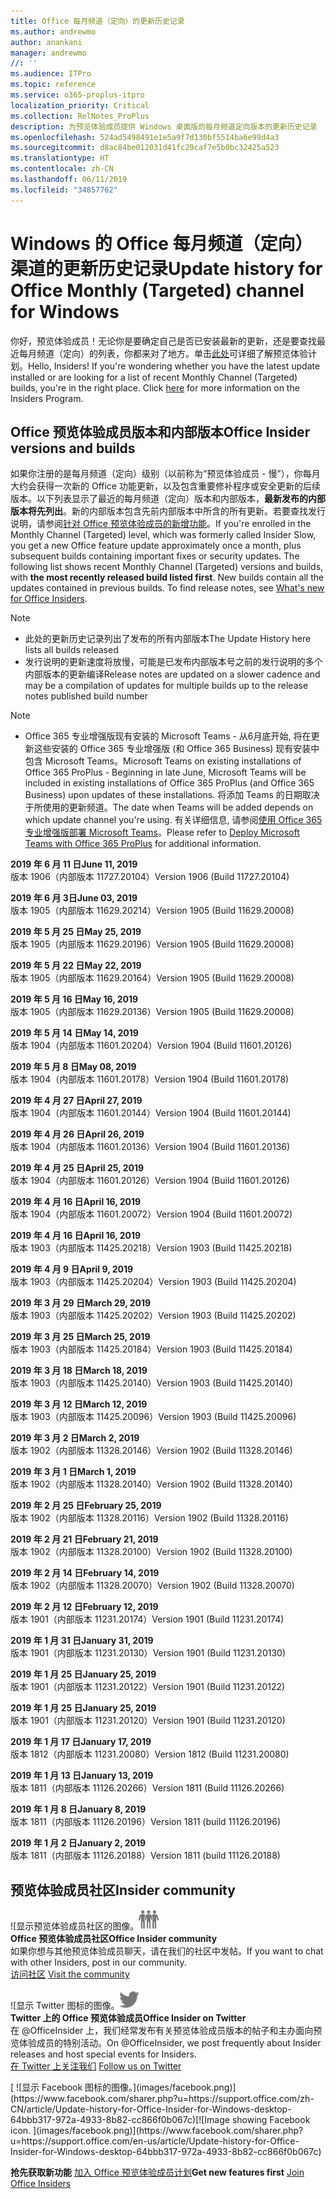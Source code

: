 ```yaml
---
title: Office 每月频道（定向）的更新历史记录
ms.author: andrewmo
author: anankani
manager: andrewmo
//: ''
ms.audience: ITPro
ms.topic: reference
ms.service: o365-proplus-itpro
localization_priority: Critical
ms.collection: RelNotes_ProPlus
description: 为预览体验成员提供 Windows 桌面版的每月频道定向版本的更新历史记录
ms.openlocfilehash: 524ad5498491e1e5a9f7d130bf5514ba6e99d4a3
ms.sourcegitcommit: d8ac84be012031d41fc29caf7e5b0bc32425a523
ms.translationtype: HT
ms.contentlocale: zh-CN
ms.lasthandoff: 06/11/2019
ms.locfileid: "34857762"
---
```

# <a name="update-history-for-office-monthly-targeted-channel-for-windows"></a><span data-ttu-id="87cf7-103">Windows 的 Office 每月频道（定向）渠道的更新历史记录</span><span class="sxs-lookup"><span data-stu-id="87cf7-103">Update history for Office Monthly (Targeted) channel for Windows</span></span>

<span data-ttu-id="87cf7-p101">你好，预览体验成员！无论你是要确定自己是否已安装最新的更新，还是要查找最近每月频道（定向）的列表，你都来对了地方。单击[此处](https://insider.office.com/)可详细了解预览体验计划。</span><span class="sxs-lookup"><span data-stu-id="87cf7-p101">Hello, Insiders! If you're wondering whether you have the latest update installed or are looking for a list of recent Monthly Channel (Targeted) builds, you're in the right place. Click [here](https://insider.office.com/) for more information on the Insiders Program.</span></span>

## <a name="office-insider-versions-and-builds"></a><span data-ttu-id="87cf7-107">Office 预览体验成员版本和内部版本</span><span class="sxs-lookup"><span data-stu-id="87cf7-107">Office Insider versions and builds</span></span>

<span data-ttu-id="87cf7-p102">如果你注册的是每月频道（定向）级别（以前称为“预览体验成员 - 慢”），你每月大约会获得一次新的 Office 功能更新，以及包含重要修补程序或安全更新的后续版本。以下列表显示了最近的每月频道（定向）版本和内部版本，**最新发布的内部版本将先列出**。新的内部版本包含先前内部版本中所含的所有更新。若要查找发行说明，请参阅[针对 Office 预览体验成员的新增功能](https://support.office.com/zh-CN/article/what-s-new-for-office-insiders-c152d1e2-96ff-4ce9-8c14-e74e13847a24)。</span><span class="sxs-lookup"><span data-stu-id="87cf7-p102">If you're enrolled in the Monthly Channel (Targeted) level, which was formerly called Insider Slow, you get a new Office feature update approximately once a month, plus subsequent builds containing important fixes or security updates. The following list shows recent Monthly Channel (Targeted) versions and builds, with **the most recently released build listed first**. New builds contain all the updates contained in previous builds. To find release notes, see [What's new for Office Insiders](https://support.office.com/en-us/article/what-s-new-for-office-insiders-c152d1e2-96ff-4ce9-8c14-e74e13847a24).</span></span>

> [!NOTE]
> - <span data-ttu-id="87cf7-112">此处的更新历史记录列出了发布的所有内部版本</span><span class="sxs-lookup"><span data-stu-id="87cf7-112">The Update History here lists all builds released</span></span>
> - <span data-ttu-id="87cf7-113">发行说明的更新速度将放慢，可能是已发布内部版本号之前的发行说明的多个内部版本的更新编译</span><span class="sxs-lookup"><span data-stu-id="87cf7-113">Release notes are updated on a slower cadence and may be a compilation of updates for multiple builds up to the release notes published build number</span></span>

 > [!NOTE]
> - <span data-ttu-id="87cf7-114">Office 365 专业增强版现有安装的 Microsoft Teams - 从6月底开始, 将在更新这些安装的 Office 365 专业增强版 (和 Office 365 Business) 现有安装中包含 Microsoft Teams。</span><span class="sxs-lookup"><span data-stu-id="87cf7-114">Microsoft Teams on existing installations of Office 365 ProPlus - Beginning in late June, Microsoft Teams will be included in existing installations of Office 365 ProPlus (and Office 365 Business) upon updates of these installations.</span></span> <span data-ttu-id="87cf7-115">将添加 Teams 的日期取决于所使用的更新频道。</span><span class="sxs-lookup"><span data-stu-id="87cf7-115">The date when Teams will be added depends on which update channel you're using.</span></span> <span data-ttu-id="87cf7-116">有关详细信息, 请参阅[使用 Office 365 专业增强版部署 Microsoft Teams](https://docs.microsoft.com/zh-CN/deployoffice/teams-install)。</span><span class="sxs-lookup"><span data-stu-id="87cf7-116">Please refer to [Deploy Microsoft Teams with Office 365 ProPlus](https://docs.microsoft.com/en-us/deployoffice/teams-install) for additional information.</span></span>

[//]: # (请勿移除)

<span data-ttu-id="87cf7-118">**2019 年 6 月 11 日**</span><span class="sxs-lookup"><span data-stu-id="87cf7-118">**June 11, 2019**</span></span><br/>
<span data-ttu-id="87cf7-119">版本 1906（内部版本 11727.20104）</span><span class="sxs-lookup"><span data-stu-id="87cf7-119">Version 1906 (Build 11727.20104)</span></span><br/>

<span data-ttu-id="87cf7-120">**2019 年 6 月 3日**</span><span class="sxs-lookup"><span data-stu-id="87cf7-120">**June 03, 2019**</span></span><br/>
<span data-ttu-id="87cf7-121">版本 1905（内部版本 11629.20214）</span><span class="sxs-lookup"><span data-stu-id="87cf7-121">Version 1905 (Build 11629.20008)</span></span><br/>

<span data-ttu-id="87cf7-122">**2019 年 5 月 25 日**</span><span class="sxs-lookup"><span data-stu-id="87cf7-122">**May 25, 2019**</span></span><br/>
<span data-ttu-id="87cf7-123">版本 1905（内部版本 11629.20196）</span><span class="sxs-lookup"><span data-stu-id="87cf7-123">Version 1905 (Build 11629.20008)</span></span><br/>

<span data-ttu-id="87cf7-124">**2019 年 5 月 22 日**</span><span class="sxs-lookup"><span data-stu-id="87cf7-124">**May 22, 2019**</span></span><br/> <span data-ttu-id="87cf7-125">版本 1905（内部版本 11629.20164）</span><span class="sxs-lookup"><span data-stu-id="87cf7-125">Version 1905 (Build 11629.20008)</span></span><br/>

<span data-ttu-id="87cf7-126">**2019 年 5 月 16 日**</span><span class="sxs-lookup"><span data-stu-id="87cf7-126">**May 16, 2019**</span></span><br/>
<span data-ttu-id="87cf7-127">版本 1905（内部版本 11629.20136）</span><span class="sxs-lookup"><span data-stu-id="87cf7-127">Version 1905 (Build 11629.20008)</span></span><br/>

<span data-ttu-id="87cf7-128">**2019 年 5 月 14 日**</span><span class="sxs-lookup"><span data-stu-id="87cf7-128">**May 14, 2019**</span></span><br/>
<span data-ttu-id="87cf7-129">版本 1904（内部版本 11601.20204）</span><span class="sxs-lookup"><span data-stu-id="87cf7-129">Version 1904 (Build 11601.20126)</span></span><br/>

<span data-ttu-id="87cf7-130">**2019 年 5 月 8 日**</span><span class="sxs-lookup"><span data-stu-id="87cf7-130">**May 08, 2019**</span></span><br/>
<span data-ttu-id="87cf7-131">版本 1904（内部版本 11601.20178）</span><span class="sxs-lookup"><span data-stu-id="87cf7-131">Version 1904 (Build 11601.20178)</span></span><br/>

<span data-ttu-id="87cf7-132">**2019 年 4 月 27 日**</span><span class="sxs-lookup"><span data-stu-id="87cf7-132">**April 27, 2019**</span></span><br/>
<span data-ttu-id="87cf7-133">版本 1904（内部版本 11601.20144）</span><span class="sxs-lookup"><span data-stu-id="87cf7-133">Version 1904 (Build 11601.20144)</span></span><br/>

<span data-ttu-id="87cf7-134">**2019 年 4 月 26 日**</span><span class="sxs-lookup"><span data-stu-id="87cf7-134">**April 26, 2019**</span></span><br/>
<span data-ttu-id="87cf7-135">版本 1904（内部版本 11601.20136）</span><span class="sxs-lookup"><span data-stu-id="87cf7-135">Version 1904 (Build 11601.20136)</span></span><br/>

<span data-ttu-id="87cf7-136">**2019 年 4 月 25 日**</span><span class="sxs-lookup"><span data-stu-id="87cf7-136">**April 25, 2019**</span></span><br/>
<span data-ttu-id="87cf7-137">版本 1904（内部版本 11601.20126）</span><span class="sxs-lookup"><span data-stu-id="87cf7-137">Version 1904 (Build 11601.20126)</span></span><br/>

<span data-ttu-id="87cf7-138">**2019 年 4 月 16 日**</span><span class="sxs-lookup"><span data-stu-id="87cf7-138">**April 16, 2019**</span></span><br/>
<span data-ttu-id="87cf7-139">版本 1904（内部版本 11601.20072）</span><span class="sxs-lookup"><span data-stu-id="87cf7-139">Version 1904 (Build 11601.20072)</span></span><br/>

<span data-ttu-id="87cf7-140">**2019 年 4 月 16 日**</span><span class="sxs-lookup"><span data-stu-id="87cf7-140">**April 16, 2019**</span></span><br/>
<span data-ttu-id="87cf7-141">版本 1903（内部版本 11425.20218）</span><span class="sxs-lookup"><span data-stu-id="87cf7-141">Version 1903 (Build 11425.20218)</span></span><br/>

<span data-ttu-id="87cf7-142">**2019 年 4 月 9 日**</span><span class="sxs-lookup"><span data-stu-id="87cf7-142">**April 9, 2019**</span></span><br/>
<span data-ttu-id="87cf7-143">版本 1903（内部版本 11425.20204）</span><span class="sxs-lookup"><span data-stu-id="87cf7-143">Version 1903 (Build 11425.20204)</span></span><br/>

<span data-ttu-id="87cf7-144">**2019 年 3 月 29 日**</span><span class="sxs-lookup"><span data-stu-id="87cf7-144">**March 29, 2019**</span></span><br/> <span data-ttu-id="87cf7-145">版本 1903（内部版本 11425.20202）</span><span class="sxs-lookup"><span data-stu-id="87cf7-145">Version 1903 (Build 11425.20202)</span></span><br/>

<span data-ttu-id="87cf7-146">**2019 年 3 月 25 日**</span><span class="sxs-lookup"><span data-stu-id="87cf7-146">**March 25, 2019**</span></span><br/> <span data-ttu-id="87cf7-147">版本 1903（内部版本 11425.20184）</span><span class="sxs-lookup"><span data-stu-id="87cf7-147">Version 1903 (Build 11425.20184)</span></span><br/>

<span data-ttu-id="87cf7-148">**2019 年 3 月 18 日**</span><span class="sxs-lookup"><span data-stu-id="87cf7-148">**March 18, 2019**</span></span><br/> <span data-ttu-id="87cf7-149">版本 1903（内部版本 11425.20140）</span><span class="sxs-lookup"><span data-stu-id="87cf7-149">Version 1903 (Build 11425.20140)</span></span><br/>

<span data-ttu-id="87cf7-150">**2019 年 3 月 12 日**</span><span class="sxs-lookup"><span data-stu-id="87cf7-150">**March 12, 2019**</span></span><br/> <span data-ttu-id="87cf7-151">版本 1903（内部版本 11425.20096）</span><span class="sxs-lookup"><span data-stu-id="87cf7-151">Version 1903 (Build 11425.20096)</span></span><br/>

<span data-ttu-id="87cf7-152">**2019 年 3 月 2 日**</span><span class="sxs-lookup"><span data-stu-id="87cf7-152">**March 2, 2019**</span></span><br/> <span data-ttu-id="87cf7-153">版本 1902（内部版本 11328.20146）</span><span class="sxs-lookup"><span data-stu-id="87cf7-153">Version 1902 (Build 11328.20146)</span></span><br/>

<span data-ttu-id="87cf7-154">**2019 年 3 月 1 日**</span><span class="sxs-lookup"><span data-stu-id="87cf7-154">**March 1, 2019**</span></span><br/> <span data-ttu-id="87cf7-155">版本 1902（内部版本 11328.20140）</span><span class="sxs-lookup"><span data-stu-id="87cf7-155">Version 1902 (Build 11328.20140)</span></span><br/>

<span data-ttu-id="87cf7-156">**2019 年 2 月 25 日**</span><span class="sxs-lookup"><span data-stu-id="87cf7-156">**February 25, 2019**</span></span><br/> <span data-ttu-id="87cf7-157">版本 1902（内部版本 11328.20116）</span><span class="sxs-lookup"><span data-stu-id="87cf7-157">Version 1902 (Build 11328.20116)</span></span><br/>

<span data-ttu-id="87cf7-158">**2019 年 2 月 21 日**</span><span class="sxs-lookup"><span data-stu-id="87cf7-158">**February 21, 2019**</span></span><br/> <span data-ttu-id="87cf7-159">版本 1902（内部版本 11328.20100）</span><span class="sxs-lookup"><span data-stu-id="87cf7-159">Version 1902 (Build 11328.20100)</span></span><br/>

<span data-ttu-id="87cf7-160">**2019 年 2 月 14 日**</span><span class="sxs-lookup"><span data-stu-id="87cf7-160">**February 14, 2019**</span></span><br/> <span data-ttu-id="87cf7-161">版本 1902（内部版本 11328.20070）</span><span class="sxs-lookup"><span data-stu-id="87cf7-161">Version 1902 (Build 11328.20070)</span></span><br/>

<span data-ttu-id="87cf7-162">**2019 年 2 月 12 日**</span><span class="sxs-lookup"><span data-stu-id="87cf7-162">**February 12, 2019**</span></span><br/> <span data-ttu-id="87cf7-163">版本 1901（内部版本 11231.20174）</span><span class="sxs-lookup"><span data-stu-id="87cf7-163">Version 1901 (Build 11231.20174)</span></span><br/>

<span data-ttu-id="87cf7-164">**2019 年 1 月 31 日**</span><span class="sxs-lookup"><span data-stu-id="87cf7-164">**January 31, 2019**</span></span><br/> <span data-ttu-id="87cf7-165">版本 1901（内部版本 11231.20130）</span><span class="sxs-lookup"><span data-stu-id="87cf7-165">Version 1901 (Build 11231.20130)</span></span><br/> 

<span data-ttu-id="87cf7-166">**2019 年 1 月 25 日**</span><span class="sxs-lookup"><span data-stu-id="87cf7-166">**January 25, 2019**</span></span><br/> <span data-ttu-id="87cf7-167">版本 1901（内部版本 11231.20122）</span><span class="sxs-lookup"><span data-stu-id="87cf7-167">Version 1901 (Build 11231.20122)</span></span><br/> 

<span data-ttu-id="87cf7-168">**2019 年 1 月 25 日**</span><span class="sxs-lookup"><span data-stu-id="87cf7-168">**January 25, 2019**</span></span><br/> <span data-ttu-id="87cf7-169">版本 1901（内部版本 11231.20120）</span><span class="sxs-lookup"><span data-stu-id="87cf7-169">Version 1901 (Build 11231.20120)</span></span><br/> 

<span data-ttu-id="87cf7-170">**2019 年 1 月 17 日**</span><span class="sxs-lookup"><span data-stu-id="87cf7-170">**January 17, 2019**</span></span><br/> <span data-ttu-id="87cf7-171">版本 1812（内部版本 11231.20080）</span><span class="sxs-lookup"><span data-stu-id="87cf7-171">Version 1812 (Build 11231.20080)</span></span><br/> 

<span data-ttu-id="87cf7-172">**2019 年 1 月 13 日**</span><span class="sxs-lookup"><span data-stu-id="87cf7-172">**January 13, 2019**</span></span><br/> <span data-ttu-id="87cf7-173">版本 1811（内部版本 11126.20266）</span><span class="sxs-lookup"><span data-stu-id="87cf7-173">Version 1811 (Build 11126.20266)</span></span><br/>

<span data-ttu-id="87cf7-174">**2019 年 1 月 8 日**</span><span class="sxs-lookup"><span data-stu-id="87cf7-174">**January 8, 2019**</span></span><br/> <span data-ttu-id="87cf7-175">版本 1811（内部版本 11126.20196）</span><span class="sxs-lookup"><span data-stu-id="87cf7-175">Version 1811 (build 11126.20196)</span></span><br/> 

<span data-ttu-id="87cf7-176">**2019 年 1 月 2 日**</span><span class="sxs-lookup"><span data-stu-id="87cf7-176">**January 2, 2019**</span></span><br/> <span data-ttu-id="87cf7-177">版本 1811（内部版本 11126.20188）</span><span class="sxs-lookup"><span data-stu-id="87cf7-177">Version 1811 (build 11126.20188)</span></span><br/> 


## <a name="insider-community"></a><span data-ttu-id="87cf7-178">预览体验成员社区</span><span class="sxs-lookup"><span data-stu-id="87cf7-178">Insider community</span></span>

<span data-ttu-id="87cf7-179">![显示预览体验成员社区的图像。</span><span class="sxs-lookup"><span data-stu-id="87cf7-179">![Image showing insider community.</span></span> ](images/insidercommunity.png)<br/>
<span data-ttu-id="87cf7-180">**Office 预览体验成员社区**</span><span class="sxs-lookup"><span data-stu-id="87cf7-180">**Office Insider community**</span></span><br/> <span data-ttu-id="87cf7-181">如果你想与其他预览体验成员聊天，请在我们的社区中发帖。</span><span class="sxs-lookup"><span data-stu-id="87cf7-181">If you want to chat with other Insiders, post in our community.</span></span><br/><span data-ttu-id="87cf7-182"> 
[访问社区](https://go.microsoft.com/fwlink/?linkid=843493)</span><span class="sxs-lookup"><span data-stu-id="87cf7-182"> 
[Visit the community](https://go.microsoft.com/fwlink/?linkid=843493)</span></span><br/> 

<span data-ttu-id="87cf7-183">![显示 Twitter 图标的图像。</span><span class="sxs-lookup"><span data-stu-id="87cf7-183">![Image showing twitter icon.</span></span> ](images/twitter.png)<br/>
<span data-ttu-id="87cf7-184">**Twitter 上的 Office 预览体验成员**</span><span class="sxs-lookup"><span data-stu-id="87cf7-184">**Office Insider on Twitter**</span></span><br/> <span data-ttu-id="87cf7-185">在 @OfficeInsider 上，我们经常发布有关预览体验成员版本的帖子和主办面向预览体验成员的特别活动。</span><span class="sxs-lookup"><span data-stu-id="87cf7-185">On @OfficeInsider, we post frequently about Insider releases and host special events for Insiders.</span></span><br/><span data-ttu-id="87cf7-186"> 
[在 Twitter 上关注我们](https://go.microsoft.com/fwlink/?linkid=717717)</span><span class="sxs-lookup"><span data-stu-id="87cf7-186"> 
[Follow us on Twitter](https://go.microsoft.com/fwlink/?linkid=717717)</span></span><br/> 

<span data-ttu-id="87cf7-187">
  [
  ![显示 Facebook 图标的图像。](images/facebook.png)](https://www.facebook.com/sharer.php?u=https://support.office.com/zh-CN/article/Update-history-for-Office-Insider-for-Windows-desktop-64bbb317-972a-4933-8b82-cc866f0b067c)</span><span class="sxs-lookup"><span data-stu-id="87cf7-187">[![Image showing Facebook icon. ](images/facebook.png)](https://www.facebook.com/sharer.php?u=https://support.office.com/en-us/article/Update-history-for-Office-Insider-for-Windows-desktop-64bbb317-972a-4933-8b82-cc866f0b067c)</span></span>       


<span data-ttu-id="87cf7-188">**抢先获取新功能**
[加入 Office 预览体验成员计划](https://insider.office.com/)</span><span class="sxs-lookup"><span data-stu-id="87cf7-188">**Get new features first**
[Join Office Insiders](https://insider.office.com/)</span></span>
